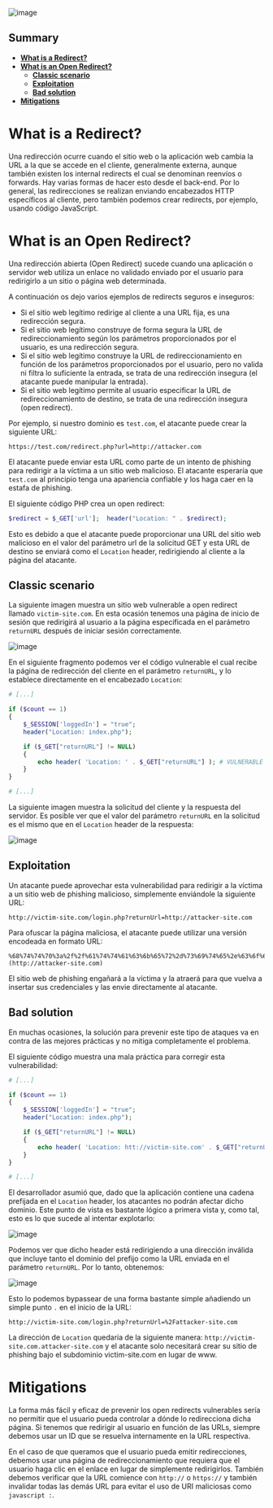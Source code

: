 ![image](https://user-images.githubusercontent.com/88755387/136052006-ac316302-048b-409a-83ad-b9d771a15777.png)

## __Summary__

- [__What is a Redirect?__](#What-is-Redirect?)
- [__What is an Open Redirect?__](#What-is-an-Open-Redirect?)
    - [__Classic scenario__](#Classic-scenario)
    - [__Exploitation__](#Exploitation)
    - [__Bad solution__](#Bad-solution)
- [__Mitigations__](#Mitigations)

# __What is a Redirect?__

Una redirección ocurre cuando el sitio web o la aplicación web cambia la URL a la que se accede en el cliente, generalmente externa, aunque también existen los internal redirects el cual se denominan reenvíos o forwards. Hay varias formas de hacer esto desde el back-end. Por lo general, las redirecciones se realizan enviando encabezados HTTP específicos al cliente, pero también podemos crear redirects, por ejemplo, usando código JavaScript.

# __What is an Open Redirect?__

Una redirección abierta (Open Redirect) sucede cuando una aplicación o servidor web utiliza un enlace no validado enviado por el usuario para redirigirlo a un sitio o página web determinada.

A continuación os dejo varios ejemplos de redirects seguros e inseguros:

- Si el sitio web legítimo redirige al cliente a una URL fija, es una redirección segura.
- Si el sitio web legítimo construye de forma segura la URL de redireccionamiento según los parámetros proporcionados por el usuario, es una redirección segura.
- Si el sitio web legítimo construye la URL de redireccionamiento en función de los parámetros proporcionados por el usuario, pero no valida ni filtra lo suficiente la entrada, se trata de una redirección insegura (el atacante puede manipular la entrada).
- Si el sitio web legítimo permite al usuario especificar la URL de redireccionamiento de destino, se trata de una redirección insegura (open redirect).

Por ejemplo, si nuestro dominio es `test.com`, el atacante puede crear la siguiente URL:

```
https://test.com/redirect.php?url=http://attacker.com
```

El atacante puede enviar esta URL como parte de un intento de phishing para redirigir a la víctima a un sitio web malicioso. El atacante esperaría que `test.com` al principio tenga una apariencia confiable y los haga caer en la estafa de phishing.

El siguiente código PHP crea un open redirect:

```php
$redirect = $_GET['url'];  header("Location: " . $redirect);
```

Esto es debido a que el atacante puede proporcionar una URL del sitio web malicioso en el valor del parámetro url de la solicitud GET y esta URL de destino se enviará como el `Location` header, redirigiendo al cliente a la página del atacante.

## __Classic scenario__

La siguiente imagen muestra un sitio web vulnerable a open redirect llamado `victim-site.com`. En esta ocasión tenemos una página de inicio de sesión que redirigirá al usuario a la página especificada en el parámetro `returnURL` después de iniciar sesión correctamente.

![image](https://user-images.githubusercontent.com/88755387/136060350-643b2cb3-a681-4d46-ae02-b994bdca280b.png)

En el siguiente fragmento podemos ver el código vulnerable el cual recibe la página de redirección del cliente en el parámetro `returnURL`, y lo establece directamente en el encabezado `Location`:

```php
# [...]

if ($count == 1)
{
    $_SESSION['loggedIn'] = "true";
    header("Location: index.php");

    if ($_GET["returnURL"] != NULL)
    {
        echo header( 'Location: ' . $_GET["returnURL"] ); # VULNERABLE CODE HERE
    }
} 

# [...]
```

La siguiente imagen muestra la solicitud del cliente y la respuesta del servidor. Es posible ver que el valor del parámetro `returnURL` en la solicitud es el mismo que en el `Location` header de la respuesta:

![image](https://user-images.githubusercontent.com/88755387/136061246-8b3053c2-a309-4eeb-b913-925a7f141889.png)

## __Exploitation__

Un atacante puede aprovechar esta vulnerabilidad para redirigir a la víctima a un sitio web de phishing malicioso, simplemente enviándole la siguiente URL:

```
http://victim-site.com/login.php?returnUrl=http://attacker-site.com
```

Para ofuscar la página maliciosa, el atacante puede utilizar una versión encodeada en formato URL:

```
%68%74%74%70%3a%2f%2f%61%74%74%61%63%6b%65%72%2d%73%69%74%65%2e%63%6f%6d (http://attacker-site.com)
```

El sitio web de phishing engañará a la víctima y la atraerá para que vuelva a insertar sus credenciales y las envie directamente al atacante.

## __Bad solution__

En muchas ocasiones, la solución para prevenir este tipo de ataques va en contra de las mejores prácticas y no mitiga completamente el problema.

El siguiente código muestra una mala práctica para corregir esta vulnerabilidad:

```php
# [...]

if ($count == 1)
{
    $_SESSION['loggedIn'] = "true";
    header("Location: index.php");

    if ($_GET["returnURL"] != NULL)
    {
        echo header( 'Location: htt://victim-site.com' . $_GET["returnURL"] ); # VULNERABLE CODE HERE
    }
} 

# [...]
```

El desarrollador asumió que, dado que la aplicación contiene una cadena prefijada en el `Location` header, los atacantes no podrán afectar dicho dominio. Este punto de vista es bastante lógico a primera vista y, como tal, esto es lo que sucede al intentar explotarlo:

![image](https://user-images.githubusercontent.com/88755387/136063476-99ae4187-e7eb-4cab-b2e0-8b29bc47c9b9.png)

Podemos ver que dicho header está redirigiendo a una dirección inválida que incluye tanto el dominio del prefijo como la URL enviada en el parámetro `returnURL`. Por lo tanto, obtenemos:

![image](https://user-images.githubusercontent.com/88755387/136069839-0dabef05-ce6d-4286-89a5-1fb2dfb9dd00.png)

Esto lo podemos bypassear de una forma bastante simple añadiendo un simple punto `.` en el inicio de la URL:

```
http://victim-site.com/login.php?returnUrl=%2Fattacker-site.com
```

La dirección de `Location` quedaría de la siguiente manera: `http://victim-site.com.attacker-site.com` y el atacante solo necesitará crear su sitio de phishing bajo el subdominio victim-site.com en lugar de www.

# __Mitigations__

La forma más fácil y eficaz de prevenir los open redirects vulnerables sería no permitir que el usuario pueda controlar a dónde lo redirecciona dicha página. Si tenemos que redirigir al usuario en función de las URLs, siempre debemos usar un ID que se resuelva internamente en la URL respectiva.

En el caso de que queramos que el usuario pueda emitir redirecciones, debemos usar una página de redireccionamiento que requiera que el usuario haga clic en el enlace en lugar de simplemente redirigirlos. También debemos verificar que la URL comience con `http://` o `https://` y también invalidar todas las demás URL para evitar el uso de URI maliciosas como `javascript :`.








